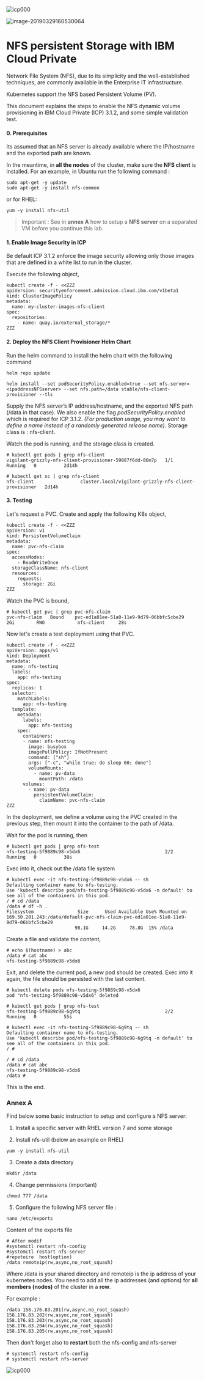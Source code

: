 

![icp000](images/icp000.png)



![image-20190329160530064](images/image-20190329160530064-3871930.png)



# NFS persistent Storage with IBM Cloud Private



Network File System (NFS), due to its simplicity and the well-established techniques, are commonly available in the Enterprise IT infrastructure.

Kubernetes support the NFS based Persistent Volume (PV). 

This document explains the steps to enable the NFS dynamic volume provisioning in IBM Cloud Private (ICP) 3.1.2, and some simple validation test.

#### 0. Prerequisites

Its assumed that an NFS server is already available where the IP/hostname and the exported path are known.

In the meantime, in **all the nodes** of the cluster, make sure the **NFS client** is installed. For an example, in Ubuntu run the following command :

```
sudo apt-get -y update
sudo apt-get -y install nfs-common
```

or for RHEL:

```console
yum -y install nfs-util 
```

>  Important : See in **annex A** how to setup a **NFS server** on a separated VM before you continue this lab.

#### **1. Enable Image Security in ICP**

Be default ICP 3.1.2 enforce the image security allowing only those images that are defined in a white list to run in the cluster.

Execute the following object,

```
kubectl create -f - <<ZZZ
apiVersion: securityenforcement.admission.cloud.ibm.com/v1beta1
kind: ClusterImagePolicy
metadata:
  name: my-cluster-images-nfs-client
spec:
  repositories:
    - name: quay.io/external_storage/*
ZZZ
```

#### 2. Deploy the NFS Client Provisioner Helm Chart

Run the helm command to install the helm chart with the following command

```
helm repo update

helm install --set podSecurityPolicy.enabled=true --set nfs.server=<ipaddressNFSserver> --set nfs.path=/data stable/nfs-client-provisioner --tls
```

Supply the NFS server’s IP address/hostname, and the exported NFS path (/data in that case). We also enable the flag *podSecurityPolicy.enabled* which is required for ICP 3.1.2. *(For production usage, you may want to define a name instead of a randomly generated release name)*. Storage class is : nfs-client.

Watch the pod is running, and the storage class is created.

```
# kubectl get pods | grep nfs-client
vigilant-grizzly-nfs-client-provisioner-59887f6dd-86m7p   1/1     Running   0          2d14h

# kubectl get sc | grep nfs-client
nfs-client                 cluster.local/vigilant-grizzly-nfs-client-provisioner   2d14h
```

#### 3. Testing

Let's request a PVC. Create and apply the following K8s object,

```
kubectl create -f - <<ZZZ
apiVersion: v1
kind: PersistentVolumeClaim
metadata:
  name: pvc-nfs-claim
spec:
  accessModes:
    - ReadWriteOnce
  storageClassName: nfs-client
  resources:
    requests:
      storage: 2Gi
ZZZ
```

Watch the PVC is bound,

```
# kubectl get pvc | grep pvc-nfs-claim
pvc-nfs-claim   Bound    pvc-ed1a01ee-51a0-11e9-9d79-06bbfc5cbe29   2Gi        RWO            nfs-client     28s
```

Now let's create a test deployment using that PVC.

```
kubectl create -f - <<ZZZ
apiVersion: apps/v1
kind: Deployment
metadata:
  name: nfs-testing
  labels:
    app: nfs-testing
spec:
  replicas: 1
  selector:
    matchLabels:
      app: nfs-testing
  template:
    metadata:
      labels:
        app: nfs-testing
    spec:
      containers:
      - name: nfs-testing
        image: busybox
        imagePullPolicy: IfNotPresent
        command: ["sh"]
        args: ["-c", "while true; do sleep 60; done"]
        volumeMounts:
          - name: pv-data
            mountPath: /data
      volumes:
        - name: pv-data
          persistentVolumeClaim:
            claimName: pvc-nfs-claim
ZZZ
```

In the deployment, we define a volume using the PVC created in the previous step, then mount it into the container to the path of /data.

Wait for the pod is running, then

```
# kubectl get pods | grep nfs-test
nfs-testing-5f9889c98-v5dx6                               2/2     Running   0          38s
```

Exec into it, check out the /data file system

```
# kubectl exec -it nfs-testing-5f9889c98-v5dx6 -- sh
Defaulting container name to nfs-testing.
Use 'kubectl describe pod/nfs-testing-5f9889c98-v5dx6 -n default' to see all of the containers in this pod.
/ # cd /data
/data # df -h .
Filesystem                Size      Used Available Use% Mounted on
169.50.201.243:/data/default-pvc-nfs-claim-pvc-ed1a01ee-51a0-11e9-9d79-06bbfc5cbe29
                         98.1G     14.2G     78.8G  15% /data
```

Create a file and validate the content,

```
# echo $(hostname) > abc
/data # cat abc
nfs-testing-5f9889c98-v5dx6
```

Exit, and delete the current pod, a new pod should be created. Exec into it again, the file should be persisted with the last content.

```
# kubectl delete pods nfs-testing-5f9889c98-v5dx6
pod "nfs-testing-5f9889c98-v5dx6" deleted

# kubectl get pods | grep nfs-test
nfs-testing-5f9889c98-6g9tq                               2/2     Running   0          55s

# kubectl exec -it nfs-testing-5f9889c98-6g9tq -- sh
Defaulting container name to nfs-testing.
Use 'kubectl describe pod/nfs-testing-5f9889c98-6g9tq -n default' to see all of the containers in this pod.
/ # 

/ # cd /data
/data # cat abc
nfs-testing-5f9889c98-v5dx6
/data # 

```

This is the end.

### Annex A

Find below some basic instruction to setup and configure a NFS server:

1. Install a specific server with RHEL version 7 and some storage

2. Install nfs-util (below an example on RHEL)

`yum -y install nfs-util`

3. Create a data directory

`mkdir /data`

4. Change permissions (important)

`chmod 777 /data`

5. Configure the following NFS server file :

`nano /etc/exports`

Content of the exports file

```console
# After modif
#systemctl restart nfs-config
#systemctl restart nfs-server
#repetoire  host(option)
/data remoteip(rw,async,no_root_squash) 
```

Where /data is your shared directory and remoteip is the ip address of your kubernetes nodes. You need to add all the ip addresses (and options) for **all members (nodes)** of the cluster in a **row**.

For example :

```console
/data 158.176.83.201(rw,async,no_root_squash) 158.176.83.202(rw,async,no_root_squash) 158.176.83.203(rw,async,no_root_squash) 158.176.83.204(rw,async,no_root_squash) 158.176.83.205(rw,async,no_root_squash)
```

Then don't forget also to **restart** both the nfs-config and nfs-server

```console
# systemctl restart nfs-config
# systemctl restart nfs-server
```

![icp000](images/icp000.png)







